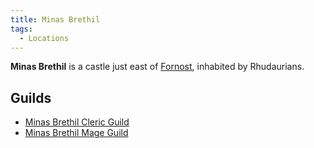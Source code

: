 ```yaml
---
title: Minas Brethil
tags:
  - Locations
---
```

**Minas Brethil** is a castle just east of
[Fornost](Fornost "wikilink"), inhabited by Rhudaurians.

## Guilds

- [Minas Brethil Cleric Guild](Minas_Brethil_Cleric_Guild "wikilink")
- [Minas Brethil Mage Guild](Minas_Brethil_Mage_Guild "wikilink")
